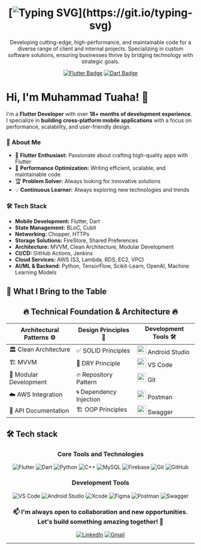 <div align="center">
 
# [![Typing SVG](https://readme-typing-svg.demolab.com?font=Fira+Code&weight=700&pause=1000&color=FF5733&width=700&lines=Elevating+Mobile+Experiences+with+Flutter!;By+Developing+Sleek,+High-Performance,+and+Scalable+Apps.)](https://git.io/typing-svg)

Developing cutting-edge, high-performance, and maintainable code for a diverse range of client and internal projects. Specializing in custom software solutions, ensuring businesses thrive by bridging technology with strategic goals.

 
 [![Flutter Badge](https://img.shields.io/badge/Flutter-Expert-02569B?style=for-the-badge&logo=flutter&logoColor=white&labelColor=082032)](https://flutter.dev)
 [![Dart Badge](https://img.shields.io/badge/Dart-Wizard-0175C2?style=for-the-badge&logo=dart&logoColor=white&labelColor=082032)](https://dart.dev)
 
 
 </div>
 
 # Hi, I'm Muhammad Tuaha! 👋
 
 I'm a **Flutter Developer** with over **18+ months of development experience**. I specialize in **building cross-platform mobile applications** with a focus on performance, scalability, and user-friendly design.
 
 ### 🚀 About Me
 - 📱 **Flutter Enthusiast:** Passionate about crafting high-quality apps with Flutter
 - 🎯 **Performance Optimization:** Writing efficient, scalable, and maintainable code
 - 🏆 **Problem Solver:** Always looking for innovative solutions
 - 💡 **Continuous Learner:** Always exploring new technologies and trends
 
### 🛠️ Tech Stack
- **Mobile Development:** Flutter, Dart  
- **State Management:** BLoC, Cubit  
- **Networking:** Chopper, HTTPs  
- **Storage Solutions:** FireStore, Shared Preferences  
- **Architecture:** MVVM, Clean Architecture, Modular Development  
- **CI/CD:** GitHub Actions, Jenkins  
- **Cloud Services:** AWS (S3, Lambda, RDS, EC2, VPC)  
- **AI/ML & Backend:** Python, TensorFlow, Scikit-Learn, OpenAI, Machine Learning Models  

 
 ## 💫 What I Bring to the Table 
 
 <div align="center">
 
## 🔥 Technical Foundation & Architecture 🔥
| Architectural Patterns ⚙️    | Design Principles 🧠     | Development Tools 🛠️     |
|------------------------------|-------------------------|--------------------------|
| 🏛️ Clean Architecture        | ✅ SOLID Principles     | <img src="https://img.icons8.com/color/48/android-studio--v3.png" width="24"/> Android Studio |
| 🏗️ MVVM                      | 🎯 DRY Principle        | <img src="https://img.icons8.com/color/48/visual-studio-code-2019.png" width="24"/> VS Code |
| 🚀 Modular Development        | 🔥 Repository Pattern   | <img src="https://img.icons8.com/color/48/git.png" width="24"/> Git |
| ☁️ AWS Integration           | 🌀 Dependency Injection | <img src="https://img.icons8.com/external-tal-revivo-color-tal-revivo/48/external-postman-is-the-only-complete-api-development-environment-logo-color-tal-revivo.png" width="24"/> Postman |
| 📜 API Documentation         | 🏗️ OOP Principles       | <img src="https://github.com/marwin1991/profile-technologyicons/blob/main/icons/swagger.png" width="24"/> Swagger|
 
 </div>
 
 ## 🛠️ Tech stack
 
 <div align="center">
 
 ### Core Tools and Technologies
![Flutter](https://img.shields.io/badge/Flutter-%2302569B.svg?style=for-the-badge&logo=Flutter&logoColor=white)
![Dart](https://img.shields.io/badge/Dart-%230175C2.svg?style=for-the-badge&logo=Dart&logoColor=white)
![Python](https://img.shields.io/badge/Python-%233776AB.svg?style=for-the-badge&logo=python&logoColor=white)
![C++](https://img.shields.io/badge/C++-%2300599C.svg?style=for-the-badge&logo=c%2B%2B&logoColor=white)
![MySQL](https://img.shields.io/badge/MySQL-%234479A1.svg?style=for-the-badge&logo=mysql&logoColor=white)
![Firebase](https://img.shields.io/badge/Firebase-%23039BE5.svg?style=for-the-badge&logo=Firebase&logoColor=white)
![Git](https://img.shields.io/badge/Git-%23F1502F.svg?style=for-the-badge&logo=git&logoColor=white)
![GitHub](https://img.shields.io/badge/GitHub-%23121011.svg?style=for-the-badge&logo=github&logoColor=white)

 
 ### Development Tools
![VS Code](https://img.shields.io/badge/VS%20Code-%23007ACC.svg?style=for-the-badge&logo=visual-studio-code&logoColor=white)
![Android Studio](https://img.shields.io/badge/Android%20Studio-%233DDC84.svg?style=for-the-badge&logo=android-studio&logoColor=white)
![Xcode](https://img.shields.io/badge/Xcode-%230073C7.svg?style=for-the-badge&logo=xcode&logoColor=white)
![Figma](https://img.shields.io/badge/Figma-%23F24E1E.svg?style=for-the-badge&logo=figma&logoColor=white)
![Postman](https://img.shields.io/badge/Postman-%23FF6C37.svg?style=for-the-badge&logo=postman&logoColor=white)
![Swagger](https://img.shields.io/badge/Swagger-%2385EA2D.svg?style=for-the-badge&logo=swagger&logoColor=black)
 
 
 <div align="center">
 

 
 <div align="center">
 
 ### 📫 I'm always open to collaboration and new opportunities. Let's build something amazing together! 🚀
 [![LinkedIn](https://img.shields.io/badge/LinkedIn-%230077B5.svg?style=for-the-badge&logo=linkedin&logoColor=white)](https://www.linkedin.com/in/muhammadtuaharizwan/)
 [![Gmail](https://img.shields.io/badge/Email-%23D14836.svg?style=for-the-badge&logo=gmail&logoColor=white)](mailto:mtrcodes@gmail.com) 
 
 ---
 </div>
